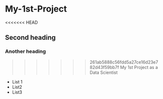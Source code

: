 # My-1st-Project
<<<<<<< HEAD
## Second heading
### Another heading
>>>>>>> 261ab5888c56fdd5a27ce16d23e782d43f59bb7f
My 1st Project as a Data Scientist
* List 1
* List2
* List3
